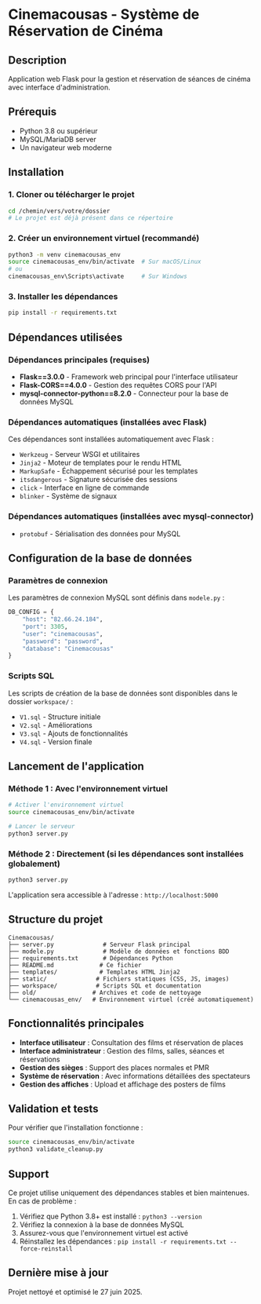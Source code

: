 # Cinemacousas - Système de Réservation de Cinéma

## Description
Application web Flask pour la gestion et réservation de séances de cinéma avec interface d'administration.

## Prérequis
- Python 3.8 ou supérieur
- MySQL/MariaDB server
- Un navigateur web moderne

## Installation

### 1. Cloner ou télécharger le projet
```bash
cd /chemin/vers/votre/dossier
# Le projet est déjà présent dans ce répertoire
```

### 2. Créer un environnement virtuel (recommandé)
```bash
python3 -m venv cinemacousas_env
source cinemacousas_env/bin/activate  # Sur macOS/Linux
# ou
cinemacousas_env\Scripts\activate     # Sur Windows
```

### 3. Installer les dépendances
```bash
pip install -r requirements.txt
```

## Dépendances utilisées

### Dépendances principales (requises)
- **Flask==3.0.0** - Framework web principal pour l'interface utilisateur
- **Flask-CORS==4.0.0** - Gestion des requêtes CORS pour l'API
- **mysql-connector-python==8.2.0** - Connecteur pour la base de données MySQL

### Dépendances automatiques (installées avec Flask)
Ces dépendances sont installées automatiquement avec Flask :
- `Werkzeug` - Serveur WSGI et utilitaires
- `Jinja2` - Moteur de templates pour le rendu HTML
- `MarkupSafe` - Échappement sécurisé pour les templates
- `itsdangerous` - Signature sécurisée des sessions
- `click` - Interface en ligne de commande
- `blinker` - Système de signaux

### Dépendances automatiques (installées avec mysql-connector)
- `protobuf` - Sérialisation des données pour MySQL

## Configuration de la base de données

### Paramètres de connexion
Les paramètres de connexion MySQL sont définis dans `modele.py` :
```python
DB_CONFIG = {
    "host": "82.66.24.184",
    "port": 3305,
    "user": "cinemacousas",
    "password": "password", 
    "database": "Cinemacousas"
}
```

### Scripts SQL
Les scripts de création de la base de données sont disponibles dans le dossier `workspace/` :
- `V1.sql` - Structure initiale
- `V2.sql` - Améliorations 
- `V3.sql` - Ajouts de fonctionnalités
- `V4.sql` - Version finale

## Lancement de l'application

### Méthode 1 : Avec l'environnement virtuel
```bash
# Activer l'environnement virtuel
source cinemacousas_env/bin/activate

# Lancer le serveur
python3 server.py
```

### Méthode 2 : Directement (si les dépendances sont installées globalement)
```bash
python3 server.py
```

L'application sera accessible à l'adresse : `http://localhost:5000`

## Structure du projet

```
Cinemacousas/
├── server.py              # Serveur Flask principal
├── modele.py              # Modèle de données et fonctions BDD
├── requirements.txt       # Dépendances Python
├── README.md             # Ce fichier
├── templates/            # Templates HTML Jinja2
├── static/              # Fichiers statiques (CSS, JS, images)
├── workspace/           # Scripts SQL et documentation
├── old/                # Archives et code de nettoyage
└── cinemacousas_env/   # Environnement virtuel (créé automatiquement)
```

## Fonctionnalités principales

- **Interface utilisateur** : Consultation des films et réservation de places
- **Interface administrateur** : Gestion des films, salles, séances et réservations
- **Gestion des sièges** : Support des places normales et PMR
- **Système de réservation** : Avec informations détaillées des spectateurs
- **Gestion des affiches** : Upload et affichage des posters de films

## Validation et tests

Pour vérifier que l'installation fonctionne :
```bash
source cinemacousas_env/bin/activate
python3 validate_cleanup.py
```

## Support

Ce projet utilise uniquement des dépendances stables et bien maintenues. En cas de problème :

1. Vérifiez que Python 3.8+ est installé : `python3 --version`
2. Vérifiez la connexion à la base de données MySQL
3. Assurez-vous que l'environnement virtuel est activé
4. Réinstallez les dépendances : `pip install -r requirements.txt --force-reinstall`

## Dernière mise à jour
Projet nettoyé et optimisé le 27 juin 2025.
